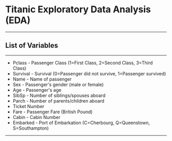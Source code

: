 # Titanic Exploratory Data Analysis (EDA)
-------------------------------------------------------------------------------------------------
## List of Variables ##
-------------------------------------------------------------------------------------------------
- Pclass - Passenger Class (1=First Class, 2=Second Class, 3=Third Class)
- Survival - Survival (0=Passenger did not survive, 1=Passenger survived)
- Name - Name of passenger
- Sex - Passenger's gender (male or female)
- Age - Passenger's age
- SibSp - Number of siblings/spouses aboard
- Parch - Number of parents/children aboard
- Ticket Number
- Fare - Passenger Fare (British Pound)
- Cabin - Cabin Number
- Embarked - Port of Embarkation (C=Cherbourg, Q=Queenstown, S=Southampton)

-------------------------------------------------------------------------------------------------

